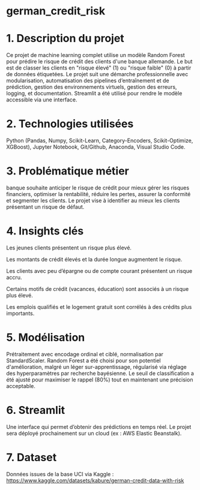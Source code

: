 # german_credit_risk

# 1. Description du projet
Ce projet de machine learning complet utilise un modèle Random Forest pour prédire le risque de crédit des clients d'une banque allemande. Le but est de classer les clients en "risque élevé" (1) ou "risque faible" (0) à partir de données étiquetées. Le projet suit une démarche professionnelle avec modularisation, automatisation des pipelines d’entraînement et de prédiction, gestion des environnements virtuels, gestion des erreurs, logging, et documentation. Streamlit a été utilisé pour rendre le modèle accessible via une interface.

# 2. Technologies utilisées
Python (Pandas, Numpy, Scikit-Learn, Category-Encoders, Scikit-Optimize, XGBoost), Jupyter Notebook, Git/Github, Anaconda, Visual Studio Code.

# 3. Problématique métier
banque souhaite anticiper le risque de crédit pour mieux gérer les risques financiers, optimiser la rentabilité, réduire les pertes, assurer la conformité et segmenter les clients. Le projet vise à identifier au mieux les clients présentant un risque de défaut.

# 4. Insights clés

Les jeunes clients présentent un risque plus élevé.

Les montants de crédit élevés et la durée longue augmentent le risque.

Les clients avec peu d’épargne ou de compte courant présentent un risque accru.

Certains motifs de crédit (vacances, éducation) sont associés à un risque plus élevé.

Les emplois qualifiés et le logement gratuit sont corrélés à des crédits plus importants.

# 5. Modélisation
Prétraitement avec encodage ordinal et ciblé, normalisation par StandardScaler. Random Forest a été choisi pour son potentiel d'amélioration, malgré un léger sur-apprentissage, régularisé via réglage des hyperparamètres par recherche bayésienne. Le seuil de classification a été ajusté pour maximiser le rappel (80%) tout en maintenant une précision acceptable.

# 6. Streamlit
Une interface qui permet d’obtenir des prédictions en temps réel. Le projet sera déployé prochainement sur un cloud (ex : AWS Elastic Beanstalk).

# 7. Dataset
Données issues de la base UCI via Kaggle :
https://www.kaggle.com/datasets/kabure/german-credit-data-with-risk
